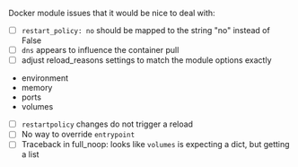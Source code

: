 Docker module issues that it would be nice to deal with:

- [ ] `restart_policy: no` should be mapped to the string "no" instead of False
- [ ] `dns` appears to influence the container pull
- [ ] adjust reload_reasons settings to match the module options exactly
 * environment
 * memory
 * ports
 * volumes
- [ ] `restartpolicy` changes do not trigger a reload
- [ ] No way to override `entrypoint`
- [ ] Traceback in full_noop: looks like `volumes` is expecting a dict, but getting a list
